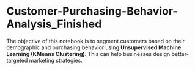 # Customer-Purchasing-Behavior-Analysis_Finished

The objective of this notebook is to segment customers based on their demographic and purchasing behavior using **Unsupervised Machine Learning (KMeans Clustering)**. This can help businesses design better-targeted marketing strategies.
